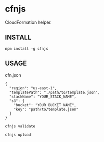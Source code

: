 # cfnjs

CloudFormation helper.

## INSTALL

```
npm install -g cfnjs
```

## USAGE

cfn.json

```
{
  "region": "us-east-1",
  "templatePath": "./path/to/template.json",
  "stackName": "YOUR_STACK_NAME",
  "s3": {
    "bucket": "YOUR_BUCKET_NAME",
    "key": "path/to/template.json"
  }
}
```

```
cfnjs validate
```

```
cfnjs upload
```
